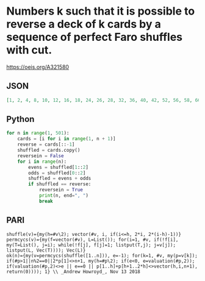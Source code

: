 # Numbers k such that it is possible to reverse a deck of k cards by a sequence of perfect Faro shuffles with cut\.
https://oeis.org/A321580
## JSON
```JSON
[1, 2, 4, 8, 10, 12, 16, 18, 24, 26, 28, 32, 36, 40, 42, 52, 56, 58, 60, 64, 66, 80, 82, 96, 98, 100, 106, 108, 112, 120, 124, 128, 130, 136, 138, 144, 148, 156, 162, 168, 170, 172, 176, 178, 180, 184, 192, 196, 200, 204, 208, 210, 226, 228, 240, 242, 248, 250]
```
## Python
```Python
for n in range(1, 501):
    cards = [i for i in range(1, n + 1)]
    reverse = cards[::-1]
    shuffled = cards.copy()
    reversein = False
    for i in range(n):
        evens = shuffled[1::2]
        odds = shuffled[0::2]
        shuffled = evens + odds
        if shuffled == reverse:
            reversein = True
            print(n, end=", ")
            break
```
## PARI
```PARI
shuffle(v)={my(h=#v\2); vector(#v, i, if(i<=h, 2*i, 2*(i-h)-1))}
permcycs(v)={my(f=vector(#v), L=List()); for(i=1, #v, if(!f[i], my(T=List(), j=i); while(!f[j], f[j]=1; listput(T,j); j=v[j]); listput(L, Vec(T)))); Vec(L)}
ok(n)={my(v=permcycs(shuffle([1..n])), e=-1); for(k=1, #v, my(p=v[k]); if(#p>1||n%2==0||2*p[1]<>n+1, my(h=#p\2); if(e<0, e=valuation(#p,2)); if(valuation(#p,2)<>e || e==0 || p[1..h]+p[h+1..2*h]<>vector(h,i,n+1), return(0)))); 1} \\ _Andrew Howroyd_, Nov 13 2018
```
